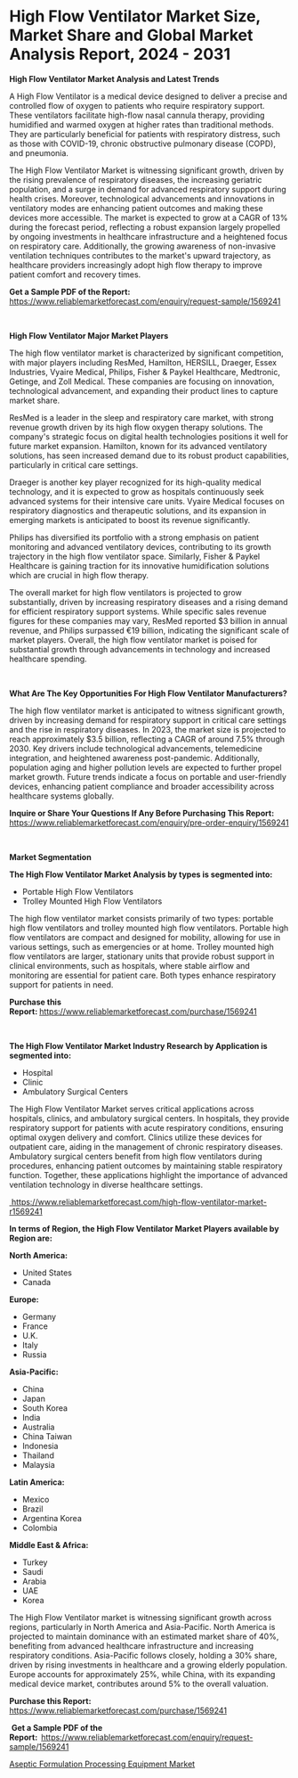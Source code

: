 <p><h1>High Flow Ventilator Market Size, Market Share and Global Market Analysis Report, 2024 - 2031</h1></p><p><strong>High Flow Ventilator Market Analysis and Latest Trends</strong></p>
<p><p>A High Flow Ventilator is a medical device designed to deliver a precise and controlled flow of oxygen to patients who require respiratory support. These ventilators facilitate high-flow nasal cannula therapy, providing humidified and warmed oxygen at higher rates than traditional methods. They are particularly beneficial for patients with respiratory distress, such as those with COVID-19, chronic obstructive pulmonary disease (COPD), and pneumonia.</p><p>The High Flow Ventilator Market is witnessing significant growth, driven by the rising prevalence of respiratory diseases, the increasing geriatric population, and a surge in demand for advanced respiratory support during health crises. Moreover, technological advancements and innovations in ventilatory modes are enhancing patient outcomes and making these devices more accessible. The market is expected to grow at a CAGR of 13% during the forecast period, reflecting a robust expansion largely propelled by ongoing investments in healthcare infrastructure and a heightened focus on respiratory care. Additionally, the growing awareness of non-invasive ventilation techniques contributes to the market's upward trajectory, as healthcare providers increasingly adopt high flow therapy to improve patient comfort and recovery times.</p></p>
<p><strong>Get a Sample PDF of the Report:&nbsp;</strong> <a href="https://www.reliablemarketforecast.com/enquiry/request-sample/1569241?utm_campaign=1885&utm_medium=2&utm_source=Github&utm_content=ia&utm_term=28122024&utm_id=high-flow-ventilator">https://www.reliablemarketforecast.com/enquiry/request-sample/1569241</a></p>
<p>&nbsp;</p>
<p><strong>High Flow Ventilator Major Market Players</strong></p>
<p><p>The high flow ventilator market is characterized by significant competition, with major players including ResMed, Hamilton, HERSILL, Draeger, Essex Industries, Vyaire Medical, Philips, Fisher & Paykel Healthcare, Medtronic, Getinge, and Zoll Medical. These companies are focusing on innovation, technological advancement, and expanding their product lines to capture market share.</p><p>ResMed is a leader in the sleep and respiratory care market, with strong revenue growth driven by its high flow oxygen therapy solutions. The company's strategic focus on digital health technologies positions it well for future market expansion. Hamilton, known for its advanced ventilatory solutions, has seen increased demand due to its robust product capabilities, particularly in critical care settings.</p><p>Draeger is another key player recognized for its high-quality medical technology, and it is expected to grow as hospitals continuously seek advanced systems for their intensive care units. Vyaire Medical focuses on respiratory diagnostics and therapeutic solutions, and its expansion in emerging markets is anticipated to boost its revenue significantly.</p><p>Philips has diversified its portfolio with a strong emphasis on patient monitoring and advanced ventilatory devices, contributing to its growth trajectory in the high flow ventilator space. Similarly, Fisher & Paykel Healthcare is gaining traction for its innovative humidification solutions which are crucial in high flow therapy.</p><p>The overall market for high flow ventilators is projected to grow substantially, driven by increasing respiratory diseases and a rising demand for efficient respiratory support systems. While specific sales revenue figures for these companies may vary, ResMed reported $3 billion in annual revenue, and Philips surpassed €19 billion, indicating the significant scale of market players. Overall, the high flow ventilator market is poised for substantial growth through advancements in technology and increased healthcare spending.</p></p>
<p>&nbsp;</p>
<p><strong>What Are The Key Opportunities For High Flow Ventilator Manufacturers?</strong></p>
<p><p>The high flow ventilator market is anticipated to witness significant growth, driven by increasing demand for respiratory support in critical care settings and the rise in respiratory diseases. In 2023, the market size is projected to reach approximately $3.5 billion, reflecting a CAGR of around 7.5% through 2030. Key drivers include technological advancements, telemedicine integration, and heightened awareness post-pandemic. Additionally, population aging and higher pollution levels are expected to further propel market growth. Future trends indicate a focus on portable and user-friendly devices, enhancing patient compliance and broader accessibility across healthcare systems globally. </p></p>
<p><strong>Inquire or Share Your Questions If Any Before Purchasing This Report:</strong> <a href="https://www.reliablemarketforecast.com/enquiry/pre-order-enquiry/1569241?utm_campaign=1885&utm_medium=2&utm_source=Github&utm_content=ia&utm_term=28122024&utm_id=high-flow-ventilator">https://www.reliablemarketforecast.com/enquiry/pre-order-enquiry/1569241</a></p>
<p>&nbsp;</p>
<p><strong>Market Segmentation</strong></p>
<p><strong>The High Flow Ventilator Market Analysis by types is segmented into:</strong></p>
<p><ul><li>Portable High Flow Ventilators</li><li>Trolley Mounted High Flow Ventilators</li></ul></p>
<p><p>The high flow ventilator market consists primarily of two types: portable high flow ventilators and trolley mounted high flow ventilators. Portable high flow ventilators are compact and designed for mobility, allowing for use in various settings, such as emergencies or at home. Trolley mounted high flow ventilators are larger, stationary units that provide robust support in clinical environments, such as hospitals, where stable airflow and monitoring are essential for patient care. Both types enhance respiratory support for patients in need.</p></p>
<p><strong>Purchase this Report:&nbsp;</strong><a href="https://www.reliablemarketforecast.com/purchase/1569241?utm_campaign=1885&utm_medium=2&utm_source=Github&utm_content=ia&utm_term=28122024&utm_id=high-flow-ventilator">https://www.reliablemarketforecast.com/purchase/1569241</a></p>
<p>&nbsp;</p>
<p><strong>The High Flow Ventilator Market Industry Research by Application is segmented into:</strong></p>
<p><ul><li>Hospital</li><li>Clinic</li><li>Ambulatory Surgical Centers</li></ul></p>
<p><p>The High Flow Ventilator Market serves critical applications across hospitals, clinics, and ambulatory surgical centers. In hospitals, they provide respiratory support for patients with acute respiratory conditions, ensuring optimal oxygen delivery and comfort. Clinics utilize these devices for outpatient care, aiding in the management of chronic respiratory diseases. Ambulatory surgical centers benefit from high flow ventilators during procedures, enhancing patient outcomes by maintaining stable respiratory function. Together, these applications highlight the importance of advanced ventilation technology in diverse healthcare settings.</p></p>
<p><a href="https://www.reliablemarketforecast.com/high-flow-ventilator-market-r1569241?utm_campaign=1885&utm_medium=2&utm_source=Github&utm_content=ia&utm_term=28122024&utm_id=high-flow-ventilator">&nbsp;https://www.reliablemarketforecast.com/high-flow-ventilator-market-r1569241</a></p>
<p><strong>In terms of Region, the High Flow Ventilator Market Players available by Region are:</strong></p>
<p>
    <p> <strong> North America: </strong>
        <ul>
            <li>United States</li>
            <li>Canada</li>
        </ul>
        </p> 
    <p> <strong> Europe: </strong>
        <ul>
            <li>Germany</li>
            <li>France</li>
            <li>U.K.</li>
            <li>Italy</li>
            <li>Russia</li>
        </ul>
        </p> 
    <p> <strong> Asia-Pacific: </strong>
        <ul>
            <li>China</li>
            <li>Japan</li>
            <li>South Korea</li>
            <li>India</li>
            <li>Australia</li>
            <li>China Taiwan</li>
            <li>Indonesia</li>
            <li>Thailand</li>
            <li>Malaysia</li>
        </ul>
        </p> 
    <p> <strong> Latin America: </strong>
        <ul>
            <li>Mexico</li>
            <li>Brazil</li>
            <li>Argentina Korea</li>
            <li>Colombia</li>
        </ul>
        </p> 
    <p> <strong> Middle East & Africa: </strong>
        <ul>
            <li>Turkey</li>
            <li>Saudi</li>
            <li>Arabia</li>
            <li>UAE</li>
            <li>Korea</li>
        </ul>
    </p>
    </p>
<p><p>The High Flow Ventilator market is witnessing significant growth across regions, particularly in North America and Asia-Pacific. North America is projected to maintain dominance with an estimated market share of 40%, benefiting from advanced healthcare infrastructure and increasing respiratory conditions. Asia-Pacific follows closely, holding a 30% share, driven by rising investments in healthcare and a growing elderly population. Europe accounts for approximately 25%, while China, with its expanding medical device market, contributes around 5% to the overall valuation.</p></p>
<p><strong>Purchase this Report: </strong><a href="https://www.reliablemarketforecast.com/purchase/1569241?utm_campaign=1885&utm_medium=2&utm_source=Github&utm_content=ia&utm_term=28122024&utm_id=high-flow-ventilator">https://www.reliablemarketforecast.com/purchase/1569241</a></p>
<p>&nbsp;<strong>Get a Sample PDF of the Report:&nbsp;&nbsp;</strong><a href="https://www.reliablemarketforecast.com/enquiry/request-sample/1569241?utm_campaign=1885&utm_medium=2&utm_source=Github&utm_content=ia&utm_term=28122024&utm_id=high-flow-ventilator">https://www.reliablemarketforecast.com/enquiry/request-sample/1569241</a></p>
<p><strong></strong></p>
<p><p><a href="https://github.com/sofayahoo2023/Market-Research-Report-List-6/blob/main/aseptic-formulation-processing-equipment-market.md?utm_campaign=1885&utm_medium=2&utm_source=Github&utm_content=ia&utm_term=28122024&utm_id=high-flow-ventilator">Aseptic Formulation Processing Equipment Market</a></p></p>